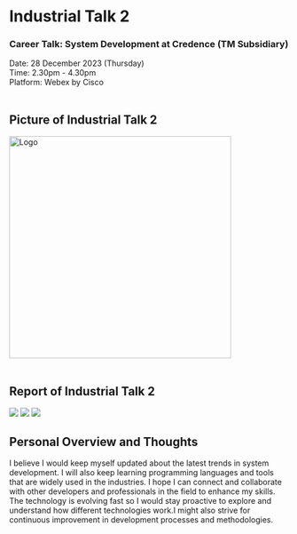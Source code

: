 # Industrial Talk 2

<h3>Career Talk: System Development at Credence (TM Subsidiary)</h3> 
Date: 28 December 2023 (Thursday)</br>
Time: 2.30pm - 4.30pm</br>
Platform: Webex by Cisco</br>
<br />

<h2> Picture of Industrial Talk 2</h2>
  <a href="image of IT2">
<img src="https://github.com/miqbaltariq/SECP1513/assets/147911566/a174e2b5-1f96-4f65-8129-6c7e53e3152b"alt="Logo" width="400" height="400">
  </a></br></br>
<h2> Report of Industrial Talk 2</h2>
    <img src = "https://github.com/miqbaltariq/SECP1513/assets/147911566/dbb138d8-e18d-4118-891a-01a01c24f8a5">
    <img src = "https://github.com/miqbaltariq/SECP1513/assets/147911566/6880ba11-d2ae-487f-9730-e7ba5c2d4229">
    <img src = "https://github.com/miqbaltariq/SECP1513/assets/147911566/3505ecf2-67b2-40c9-90bd-2fd6db2f9df2">
  </br>
<h2>Personal Overview and Thoughts</h2>
I believe I would keep myself updated about the latest trends in system development. I will also keep learning programming languages and tools that are widely used in the industries. I hope I can connect and collaborate with other developers and professionals in the field to enhance my skills. The technology is evolving fast so I would stay proactive to explore and understand how different technologies work.I might also strive for continuous improvement in development processes and methodologies.

